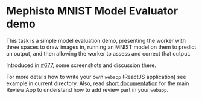 <!---
  Copyright (c) Meta Platforms and its affiliates.
  This source code is licensed under the MIT license found in the
  LICENSE file in the root directory of this source tree.
-->

# Mephisto MNIST Model Evaluator demo

This task is a simple model evaluation demo, presenting the worker with three spaces to draw images in, running an MNIST model on them to predict an output, and then allowing the worker to assess and correct that output.

Introduced in [#677](https://github.com/facebookresearch/Mephisto/pull/677), some screenshots and discussion there.

For more details how to write your own `webapp` (ReactJS application) see example in current directory. 
Also, read [short documentation](mephisto/review_app/README.md) 
for the main Review App to understand how to add review part in your `webapp`.

